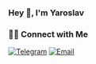 ### Hey 👋, I'm Yaroslav

<h3> 🤝🏻 Connect with Me </h3>

<p align="left">
<a href="https://t.me/FromyCH" target="_blank"><img alt="Telegram" src="https://img.shields.io/badge/Telegram-2CA5E0?style=for-the-badge&logo=telegram&logoColor=white"></a>
<a href="mailto:fropych@gmail.com"><img alt="Email" src="https://img.shields.io/badge/Gmail-D14836?style=for-the-badge&logo=gmail&logoColor=white"></a>
</p>

